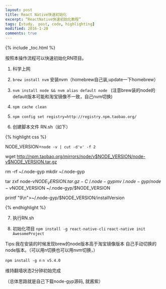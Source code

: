 ```yaml
---
layout: post
title: React Native快速初始化
excerpt: “ReactNative快速初始化教程”
tags: [study， post, code, highlighting]
modified: 2016-1-20
comments: true
---
```

{% include _toc.html %}

按照本操作流程可以快速初始化RN项目。

1. 科学上网
 
2. `brew install nvm`   安装nvm（homebrew自己装,update一下homebrew）

3. `nvm install node && nvm alias default node ` (注意brew装的node的default版本可能和淘宝镜像不一致，自己nvm切换)

4. `npm cache clean` 

5. `npm config set registry=http://registry.npm.taobao.org/`

6. 创建脚本文件 RN.sh（如下）


{% highlight css %}


NODE_VERSION=`node -v | cut -d'v' -f 2`

wget http://npm.taobao.org/mirrors/node/v$NODE_VERSION/node-v$NODE_VERSION.tar.gz

rm -rf ~/.node-gyp
mkdir ~/.node-gyp

tar zxf node-v$NODE_VERSION.tar.gz -C ~/.node-gyp
mv ~/.node-gyp/node-v$NODE_VERSION ~/.node-gyp/$NODE_VERSION

printf "9\n">~/.node-gyp/$NODE_VERSION/installVersion


{% endhighlight %}


7. 执行RN.sh

8. 初始化项目 `npm install -g react-native-cli`   `react-native init AwesomeProject`

Tips:我在安装的时候发现brew的node版本高于淘宝镜像版本 自己手动切换的node版本。（可以用n切换也可以用nvm切换，）

`npm install -g n`  `n v5.4.0`

维持翻墙状态2分钟初始完成

（总体思路就是自己下载node-gyp源码, 就酱紫）



